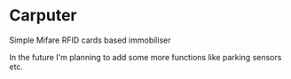 Carputer
================

Simple Mifare RFID cards based immobiliser

In the future I'm planning to add some more functions like parking sensors etc. 
